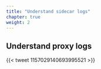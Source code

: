 ```yaml
---
title: "Understand sidecar logs"
chapter: true
weight: 2
---
```

## Understand proxy logs

{{< tweet 1157029140693995521 >}}
